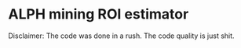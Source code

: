 # ALPH mining ROI estimator

Disclaimer: The code was done in a rush. The code quality is just shit.
